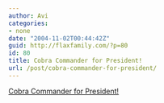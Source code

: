 ```yaml
---
author: Avi
categories:
- none
date: "2004-11-02T00:44:42Z"
guid: http://flaxfamily.com/?p=80
id: 80
title: Cobra Commander for President!
url: /post/cobra-commander-for-president/
---
```

[Cobra Commander for President!](http://www.somethingawful.com/articles.php?a=2463)